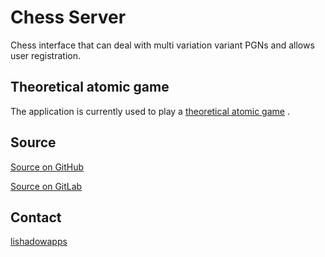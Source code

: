 # Chess Server

Chess interface that can deal with multi variation variant PGNs and allows user registration.

## Theoretical atomic game

The application is currently used to play a [theoretical atomic game](https://lichess.org/forum/team-atomic-chess-theoreticians/beat-the-spam-forum-game?page=12#113) .

## Source

[Source on GitHub](https://github.com/handywebprojects/cserv)

[Source on GitLab](https://gitlab.com/handywebprojects/cserv)

## Contact

[lishadowapps](https://lichess.org/@/lishadowapps)
